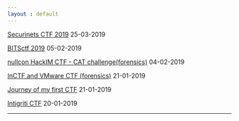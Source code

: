 ```yaml
---
layout : default
---
```


[Securinets CTF 2019](https://r0hansh.github.io/posts/securinets-CTF.html) 25-03-2019

[BITSctf 2019](https://r0hansh.github.io/posts/bitsctf.html) 05-02-2019

[nullcon HackIM CTF - CAT challenge(forensics)](https://r0hansh.github.io/posts/nullcon19-first-blood-cat.html)   04-02-2019

[InCTF and VMware CTF (forensics)](https://r0hansh.github.io/posts/InCTF-and-VMware-CTF.html)       21-01-2019

[Journey of my first CTF](https://r0hansh.github.io/posts/journey-of-my-first-ctf.html)       21-01-2019

[Intigriti CTF](http://r0hansh.github.io/posts/intigriti-CTF.html)        20-01-2019

---
